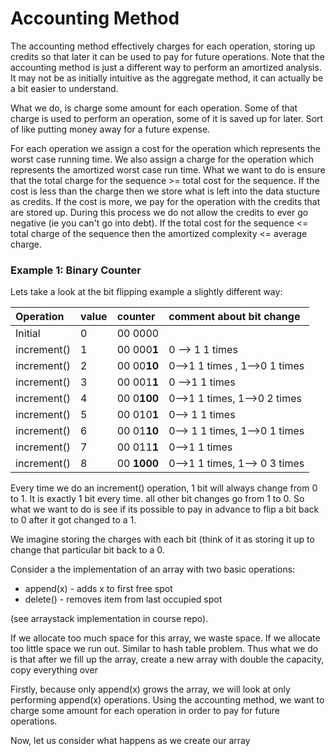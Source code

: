 # Accounting Method

The accounting method effectively charges for each operation, storing up credits so that later it can be used to pay for future operations.  Note that the accounting method is just a different way to perform an amortized analysis.  It may not be as initially intuitive as the aggregate method, it can actually be a bit easier to understand.

What we do, is charge some amount for each operation.  Some of that charge is used to perform an operation, some of it is saved up for later.  Sort of like putting money away for a future expense. 

For each operation we assign a cost for the operation which represents the worst case running time.  We also assign a charge for the operation which represents the amortized worst case run time.   What we want to do is ensure that the total charge for the sequence &gt;= total cost for the sequence.  If the cost is less than the charge then we store what is left into the data stucture as credits.  If the cost is more, we pay for the operation with the credits that are stored up.  During this process we do not allow the credits to ever go negative \(ie you can't go into debt\).  If the total cost for the sequence &lt;= total charge of the sequence then the amortized complexity &lt;= average charge.

### Example 1: Binary Counter

Lets take a look at the bit flipping example a slightly different way:

| Operation | value | counter | comment about bit change |
| :--- | :--- | :--- | :--- |
| Initial | 0 | 00 0000 |  |
| increment\(\) | 1 | 00 000**1** | 0 --&gt; 1 1 times |
| increment\(\) | 2 | 00 00**10** | 0--&gt;1 1 times ,  1--&gt;0 1 times |
| increment\(\) | 3 | 00 001**1** | 0 --&gt;1 1 times |
| increment\(\) | 4 | 00 0**100** | 0--&gt;1 1 times, 1--&gt;0 2 times |
| increment\(\) | 5 | 00 010**1** | 0--&gt; 1 1 times |
| increment\(\) | 6 | 00 01**10** | 0--&gt; 1  1 times, 1--&gt;0 1 times |
| increment\(\) | 7 | 00 011**1** | 0--&gt;1 1 times |
| increment\(\)  | 8  | 00 **1000** | 0--&gt;1 1 times, 1--&gt; 0 3 times |

Every time we do an increment\(\) operation, 1 bit will always change from 0 to 1.  It is exactly 1 bit every time.  all other bit changes go from 1 to 0.  So what we want to do is see if its possible to pay in advance to flip a bit back to 0 after it got changed to a 1.

We imagine storing the charges with each bit \(think of it as storing it up to change that particular bit back to a 0.



Consider a the implementation of an array with two basic operations:

* append\(x\) - adds x to first free spot
* delete\(\) - removes item from last occupied spot

\(see arraystack implementation in course repo\).

If we allocate too much space for this array, we waste space.  If we allocate too little space we run out.  Similar to hash table problem. Thus what we do is that after we fill up the array, create a new array with double the capacity, copy everything over 

Firstly, because only append\(x\) grows the array, we will look at only performing append\(x\) operations.  Using the accounting method, we want to charge some amount for each operation in order to pay for future operations.

Now, let us consider what happens as we create our array







